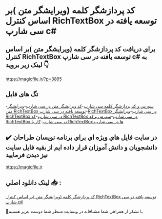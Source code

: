 # کد پردازشگر کلمه (ویرایشگر متن )بر اساس کنترل RichTextBox توسعه یافته در سی شارپ c#

## برای دریافت کد پردازشگر کلمه (ویرایشگر متن )بر اساس کنترل RichTextBox توسعه یافته در سی شارپ c# به لینک زیر بروید 👇

https://magicfile.ir/?p=3895

## تگ های فایل

-[سورس و کد پردازشگر کلمه سی شارپ](https://magicfile.ir/product/%da%a9%d8%af-%d9%88%db%8c%d8%b1%d8%a7%db%8c%d8%b4%da%af%d8%b1-%d9%85%d8%aa%d9%86-%d8%a8%d8%b1-%d8%a7%d8%b3%d8%a7%d8%b3-%da%a9%d9%86%d8%aa%d8%b1%d9%84-richtextbox-%d8%aa%d9%88%d8%b3%d8%b9%d9%87-%d8%b3%db%8c-%d8%b4%d8%a7%d8%b1%d9%be/)-[کد ویرایشگر متن در سی شارپ](https://magicfile.ir/product/%da%a9%d8%af-%d9%88%db%8c%d8%b1%d8%a7%db%8c%d8%b4%da%af%d8%b1-%d9%85%d8%aa%d9%86-%d8%a8%d8%b1-%d8%a7%d8%b3%d8%a7%d8%b3-%da%a9%d9%86%d8%aa%d8%b1%d9%84-richtextbox-%d8%aa%d9%88%d8%b3%d8%b9%d9%87-%d8%b3%db%8c-%d8%b4%d8%a7%d8%b1%d9%be/)-[ویرایشگر متن RichTextBox توسعه یافته در سی شارپ](https://magicfile.ir/product/%da%a9%d8%af-%d9%88%db%8c%d8%b1%d8%a7%db%8c%d8%b4%da%af%d8%b1-%d9%85%d8%aa%d9%86-%d8%a8%d8%b1-%d8%a7%d8%b3%d8%a7%d8%b3-%da%a9%d9%86%d8%aa%d8%b1%d9%84-richtextbox-%d8%aa%d9%88%d8%b3%d8%b9%d9%87-%d8%b3%db%8c-%d8%b4%d8%a7%d8%b1%d9%be/)-[RichTextBox در سی شارپ](https://magicfile.ir/product/%da%a9%d8%af-%d9%88%db%8c%d8%b1%d8%a7%db%8c%d8%b4%da%af%d8%b1-%d9%85%d8%aa%d9%86-%d8%a8%d8%b1-%d8%a7%d8%b3%d8%a7%d8%b3-%da%a9%d9%86%d8%aa%d8%b1%d9%84-richtextbox-%d8%aa%d9%88%d8%b3%d8%b9%d9%87-%d8%b3%db%8c-%d8%b4%d8%a7%d8%b1%d9%be/)-[ویرایشگر RichTextBox در سی شارپ](https://magicfile.ir/product/%da%a9%d8%af-%d9%88%db%8c%d8%b1%d8%a7%db%8c%d8%b4%da%af%d8%b1-%d9%85%d8%aa%d9%86-%d8%a8%d8%b1-%d8%a7%d8%b3%d8%a7%d8%b3-%da%a9%d9%86%d8%aa%d8%b1%d9%84-richtextbox-%d8%aa%d9%88%d8%b3%d8%b9%d9%87-%d8%b3%db%8c-%d8%b4%d8%a7%d8%b1%d9%be/)-[کد RichTextBox در سی شارپ](https://magicfile.ir/product/%da%a9%d8%af-%d9%88%db%8c%d8%b1%d8%a7%db%8c%d8%b4%da%af%d8%b1-%d9%85%d8%aa%d9%86-%d8%a8%d8%b1-%d8%a7%d8%b3%d8%a7%d8%b3-%da%a9%d9%86%d8%aa%d8%b1%d9%84-richtextbox-%d8%aa%d9%88%d8%b3%d8%b9%d9%87-%d8%b3%db%8c-%d8%b4%d8%a7%d8%b1%d9%be/)-[سورس و کد RichTextBox در سی شارپ](https://magicfile.ir/product/%da%a9%d8%af-%d9%88%db%8c%d8%b1%d8%a7%db%8c%d8%b4%da%af%d8%b1-%d9%85%d8%aa%d9%86-%d8%a8%d8%b1-%d8%a7%d8%b3%d8%a7%d8%b3-%da%a9%d9%86%d8%aa%d8%b1%d9%84-richtextbox-%d8%aa%d9%88%d8%b3%d8%b9%d9%87-%d8%b3%db%8c-%d8%b4%d8%a7%d8%b1%d9%be/)-[کار با RichTextBox ها در سی شارپ](https://magicfile.ir/product/%da%a9%d8%af-%d9%88%db%8c%d8%b1%d8%a7%db%8c%d8%b4%da%af%d8%b1-%d9%85%d8%aa%d9%86-%d8%a8%d8%b1-%d8%a7%d8%b3%d8%a7%d8%b3-%da%a9%d9%86%d8%aa%d8%b1%d9%84-richtextbox-%d8%aa%d9%88%d8%b3%d8%b9%d9%87-%d8%b3%db%8c-%d8%b4%d8%a7%d8%b1%d9%be/)

## ✔️ در سايت فايل هاي ويژه اي براي برنامه نويسان طراحان دانشجويان و دانش آموزان قرار داده ايم از بقيه فايل سايت نيز ديدن فرماييد

https://magicfile.ir


## لينک دانلود اصلي 📥 :

[کد پردازشگر کلمه (ویرایشگر متن )بر اساس کنترل RichTextBox توسعه یافته در سی شارپ c#](https://magicfile.ir/product/%da%a9%d8%af-%d9%88%db%8c%d8%b1%d8%a7%db%8c%d8%b4%da%af%d8%b1-%d9%85%d8%aa%d9%86-%d8%a8%d8%b1-%d8%a7%d8%b3%d8%a7%d8%b3-%da%a9%d9%86%d8%aa%d8%b1%d9%84-richtextbox-%d8%aa%d9%88%d8%b3%d8%b9%d9%87-%d8%b3%db%8c-%d8%b4%d8%a7%d8%b1%d9%be/) 


🙏با تشکر از همراهي شما مشتاقانه در وبسایت منتظر شما دوست عزیز هستیم

